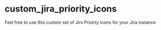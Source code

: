 # custom_jira_priority_icons

Feel free to use this custom set of Jirs Prioirty Icons for your Jira instance
